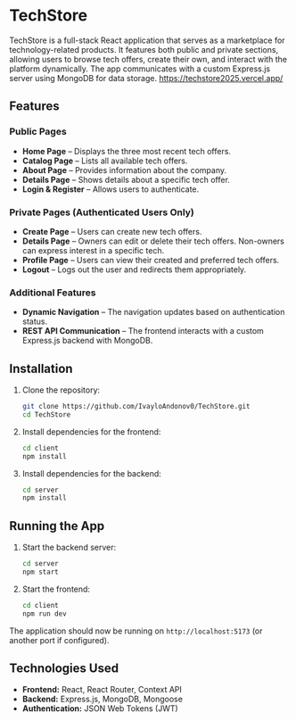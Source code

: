 # TechStore

TechStore is a full-stack React application that serves as a marketplace for technology-related products. It features both public and private sections, allowing users to browse tech offers, create their own, and interact with the platform dynamically. The app communicates with a custom Express.js server using MongoDB for data storage.
https://techstore2025.vercel.app/

## Features

### Public Pages
- **Home Page** – Displays the three most recent tech offers.
- **Catalog Page** – Lists all available tech offers.
- **About Page** – Provides information about the company.
- **Details Page** – Shows details about a specific tech offer.
- **Login & Register** – Allows users to authenticate.

### Private Pages (Authenticated Users Only)
- **Create Page** – Users can create new tech offers.
- **Details Page** – Owners can edit or delete their tech offers. Non-owners can express interest in a specific tech.
- **Profile Page** – Users can view their created and preferred tech offers.
- **Logout** – Logs out the user and redirects them appropriately.

### Additional Features
- **Dynamic Navigation** – The navigation updates based on authentication status.
- **REST API Communication** – The frontend interacts with a custom Express.js backend with MongoDB.

## Installation

1. Clone the repository:
   ```sh
   git clone https://github.com/IvayloAndonov0/TechStore.git
   cd TechStore
   ```
2. Install dependencies for the frontend:
   ```sh
   cd client
   npm install
   ```
3. Install dependencies for the backend:
   ```sh
   cd server
   npm install
   ```

## Running the App

1. Start the backend server:
   ```sh
   cd server
   npm start
   ```
2. Start the frontend:
   ```sh
   cd client
   npm run dev
   ```

The application should now be running on `http://localhost:5173` (or another port if configured).

## Technologies Used
- **Frontend:** React, React Router, Context API
- **Backend:** Express.js, MongoDB, Mongoose
- **Authentication:** JSON Web Tokens (JWT)

